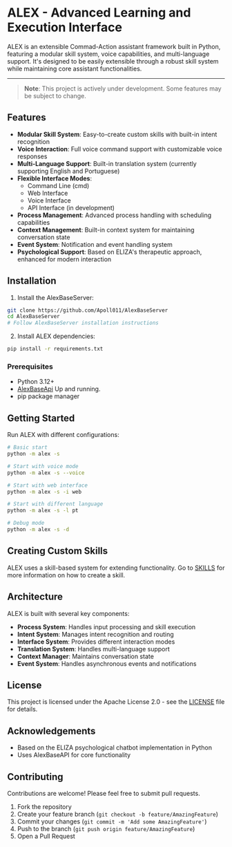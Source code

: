 # ALEX - Advanced Learning and Execution Interface

ALEX is an extensible Commad-Action assistant framework built in Python, featuring a modular skill system, voice capabilities, and multi-language support. It's designed to be easily extensible through a robust skill system while maintaining core assistant functionalities.

---

> **Note**: This project is actively under development. Some features may be subject to change.
## Features
- **Modular Skill System**: Easy-to-create custom skills with built-in intent recognition
- **Voice Interaction**: Full voice command support with customizable voice responses
- **Multi-Language Support**: Built-in translation system (currently supporting English and Portuguese)
- **Flexible Interface Modes**: 
  - Command Line (cmd)
  - Web Interface
  - Voice Interface
  - API Interface (in development)
- **Process Management**: Advanced process handling with scheduling capabilities
- **Context Management**: Built-in context system for maintaining conversation state
- **Event System**: Notification and event handling system
- **Psychological Support**: Based on ELIZA's therapeutic approach, enhanced for modern interaction
## Installation
1. Install the AlexBaseServer:
```bash
git clone https://github.com/Apoll011/AlexBaseServer
cd AlexBaseServer
# Follow AlexBaseServer installation instructions
```

2. Install ALEX dependencies:
```bash
pip install -r requirements.txt
```

### Prerequisites

- Python 3.12+
- [AlexBaseApi](https://github.com/Apoll011/AlexBaseAPI) Up and running.
- pip package manager
## Getting Started
Run ALEX with different configurations:

```bash
# Basic start
python -m alex -s

# Start with voice mode
python -m alex -s --voice

# Start with web interface
python -m alex -s -i web

# Start with different language
python -m alex -s -l pt

# Debug mode
python -m alex -s -d
```

## Creating Custom Skills

ALEX uses a skill-based system for extending functionality. Go to [SKILLS](SKILLS.md) for more information on how to create a skill.
## Architecture
ALEX is built with several key components:
- **Process System**: Handles input processing and skill execution
- **Intent System**: Manages intent recognition and routing
- **Interface System**: Provides different interaction modes
- **Translation System**: Handles multi-language support
- **Context Manager**: Maintains conversation state
- **Event System**: Handles asynchronous events and notifications
## License

This project is licensed under the Apache License 2.0 - see the [LICENSE](LICENSE) file for details.

## Acknowledgements
- Based on the ELIZA psychological chatbot implementation in Python
- Uses AlexBaseAPI for core functionality

## Contributing

Contributions are welcome! Please feel free to submit pull requests.

1. Fork the repository
2. Create your feature branch (`git checkout -b feature/AmazingFeature`)
3. Commit your changes (`git commit -m 'Add some AmazingFeature'`)
4. Push to the branch (`git push origin feature/AmazingFeature`)
5. Open a Pull Request

